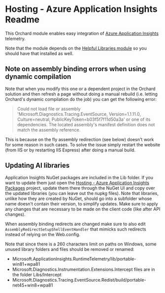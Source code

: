 # Hosting - Azure Application Insights Readme



This Orchard module enables easy integration of [Azure Application Insights](http://azure.microsoft.com/en-us/documentation/articles/app-insights-start-monitoring-app-health-usage/) telemetry.

Note that the module depends on the [Helpful Libraries module](http://helpfullibraries.codeplex.com/) so you should have that installed as well.


## Note on assembly binding errors when using dynamic compilation

Note that when you modify this one or a dependent project in the Orchard solution and then refresh a page without doing a manual rebuild (i.e. letting Orchard's dynamic compilation do the job) you can get the following error:

> Could not load file or assembly 'Microsoft.Diagnostics.Tracing.EventSource, Version=1.1.11.0, Culture=neutral, PublicKeyToken=b03f5f7f11d50a3a' or one of its dependencies. The located assembly's manifest definition does not match the assembly reference.

This is because on the fly assembly redirection (see below) doesn't work for some reason in such cases. To solve the issue simply restart the website (from IIS or by restarting IIS Express) after doing a manual build.


## Updating AI libraries

Application Insights NuGet packages are included in the Lib folder. If you want to update them just open the [Hosting - Azure Application Insights Packages](https://bitbucket.org/Lombiq/hosting-azure-application-insights-packages) project, update them there through the NuGet UI and copy over the updated libraries (you can leave out the nupkg files). Note that libraries, unlike how they are created by NuGet, should go into a subfolder whose name doesn't contain their version, to simplify updates. Make sure to apply any changes that are necessary to be made on the client code (like after API changes).

When assembly binding redirects are changed make sure to also edit `AssemblyRedirectSetupShellEventHandler` that mimicks such redirects instead of relying on the Web.config.

Note that since there is a 260 characters limit on paths on Windows, some unused library folders and files should be removed or renamed:

- Microsoft.ApplicationInsights.RuntimeTelemetry/lib/portable-win81+wpa81
- Microsoft.Diagnostics.Instrumentation.Extensions.Intercept files are in the folder Libs/Intercept
- Microsoft.Diagnostics.Tracing.EventSource.Redist/build/portable-net45+win8+wpa81